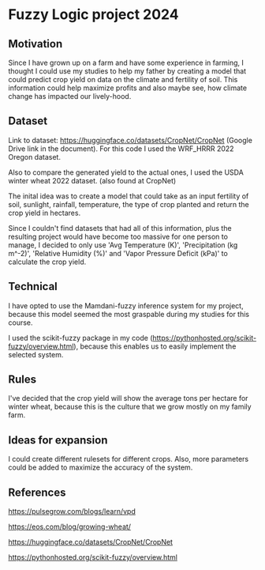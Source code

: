 # Fuzzy Logic project 2024

## Motivation

Since I have grown up on a farm and have some experience in farming, I thought I could use my studies to help my
father by creating a model that could predict crop yield on data on the climate and fertility of soil.
This information could help maximize profits and also maybe see, how climate change has impacted our lively-hood.


## Dataset

Link to dataset: https://huggingface.co/datasets/CropNet/CropNet (Google Drive link in the document).
For this code I used the WRF_HRRR 2022 Oregon dataset.

Also to compare the generated yield to the actual ones, I used the USDA winter wheat 2022 dataset. (also found at CropNet)

The inital idea was to create a model that could take as an input fertility of soil,
sunlight, rainfall, temperature, the type of crop planted and return the crop yield in hectares.
 
Since I couldn't find datasets that had all of this information, plus the resulting project would have become too
massive for one person to manage, I decided to only use 
'Avg Temperature (K)', 'Precipitation (kg m^-2)', 'Relative Humidity (%)' and 'Vapor Pressure Deficit (kPa)'
to calculate the crop yield.


## Technical

I have opted to use the Mamdani-fuzzy inference system for my project, because this model seemed the most 
graspable during my studies for this course.

I used the scikit-fuzzy package in my code (https://pythonhosted.org/scikit-fuzzy/overview.html), because this enables us
to easily implement the selected system.

## Rules

I've decided that the crop yield will show the average tons per hectare for winter wheat, because this is the culture that
we grow mostly on my family farm.


## Ideas for expansion

I could create different rulesets for different crops. Also, more parameters could be added to maximize the accuracy
of the system.


## References

https://pulsegrow.com/blogs/learn/vpd

https://eos.com/blog/growing-wheat/

https://huggingface.co/datasets/CropNet/CropNet

https://pythonhosted.org/scikit-fuzzy/overview.html


